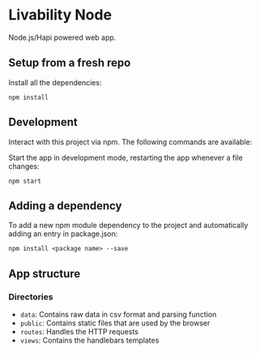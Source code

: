 # Livability Node

Node.js/Hapi powered web app.

## Setup from a fresh repo

Install all the dependencies:

    npm install

## Development

Interact with this project via npm. The following commands are available:

Start the app in development mode, restarting the app whenever a file changes:

    npm start

## Adding a dependency

To add a new npm module dependency to the project and automatically adding an entry in package.json:

	npm install <package name> --save

## App structure

### Directories

- `data`: Contains raw data in csv format and parsing function
- `public`: Contains static files that are used by the browser
- `routes`: Handles the HTTP requests
- `views`: Contains the handlebars templates 



